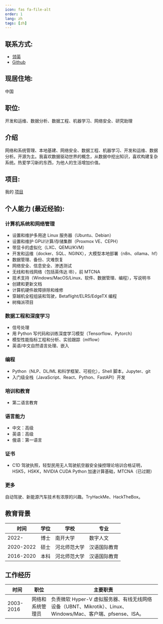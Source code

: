 ```yaml
---
icon: fas fa-file-alt
order: 1
lang: zh
tags: [zh]
---
```


## 联系方式:

- [领英](https://linkedin.com/in/aleksandrvm)
- [Github](https://github.com/placebeyondtheclouds)

## 现居住地:

中国

## 职位:

开发和运维、数据分析、数据工程、机器学习、网络安全、研究助理

## 介绍

网络和系统管理、本地基建、网络安全、数据工程、机器学习、开发和运维、数据分析。开源为主。我喜欢数据驱动世界的概念，从数据中挖出知识，喜欢构建复杂系统。热爱学习新的东西，为他人的生活增加价值。

## 项目:

我的 [项目](/项目)

## 个人能力 (最近经验):

### 计算机系统和网络管理

- 设置和维护多用途 Linux 服务器（Ubuntu、Debian）
- 设置和维护 GPU/计算/存储集群（Proxmox VE、CEPH）
- 带显卡的虚拟化（LXC、QEMU/KVM）
- 开发和运维（docker、SQL、NGINX），大模型本地部署（n8n、ollama、hf）
- 数据管理、备份、灾难恢复
- 网络安全、信息安全、渗透测试
- 无线和有线网络（包括英伟达 IB），前 MTCNA
- 技术支持（Windows/MacOS/Linux、软件、数据管理、编程），写说明书
- 创建和更新文档
- 计算机硬件故障排除和维修
- 穿越机全程组装和驾驶，Betaflight/ELRS/EdgeTX 编程
- 树梅派项目

### 数据工程和深度学习

- 信号处理
- 用 Python 写代码和训练深度学习模型（Tensorflow、Pytorch）
- 模型性能指标工程和分析、实验跟踪（mlflow）
- 英语/中文自然语言处理、嵌入

### 编程

- Python（NLP、DL/ML 和科学框架、可视化），Shell 脚本，Jupyter、git
- 入门级全栈（JavaScript、React、Python、FastAPI）开发

### 培训和教育

- 第二语言教育

### 语言能力

- 中文：高级
- 英语：高级
- 俄语：第一语言

### 证书

- C1D 驾驶执照，轻型民用无人驾驶航空器安全操控理论培训合格证明，HSK5，HSKK，NVIDIA CUDA Python 加速计算基础，MTCNA（已过期）

### 更多

自动驾驶、新能源汽车技术有浓厚的兴趣。TryHackMe、HackTheBox。

## 教育背景

| 时间      | 学位 | 学校         | 专业         |
| --------- | ---- | ------------ | ------------ |
| 2022-     | 博士 | 南开大学     | 数字人文     |
| 2020-2022 | 硕士 | 河北师范大学 | 汉语国际教育 |
| 2016-2020 | 本科 | 河北师范大学 | 汉语国际教育 |

## 工作经历

| 时间      | 职位             | 主要职责                                                                                                    |
| --------- | ---------------- | ----------------------------------------------------------------------------------------------------------- |
| 2003-2016 | 网络和系统管理员 | 负责微软 Hyper-V 虚拟服务器、有线无线网络设备（UBNT、Mikrotik）、Linux、Windows/Mac、客户端、pfsense、ISA。 |
